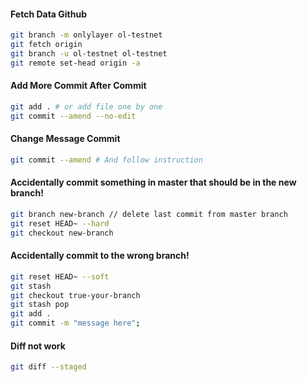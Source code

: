 #### Fetch Data Github
```sh
git branch -m onlylayer ol-testnet
git fetch origin
git branch -u ol-testnet ol-testnet
git remote set-head origin -a
```

#### Add More Commit After Commit
```sh
git add . # or add file one by one
git commit --amend --no-edit
```

#### Change Message Commit 
```sh
git commit --amend # And follow instruction
```

#### Accidentally commit something in master that should be in the new branch!
```sh
git branch new-branch // delete last commit from master branch
git reset HEAD~ --hard
git checkout new-branch
```

#### Accidentally commit to the wrong branch!
```sh
git reset HEAD~ --soft
git stash
git checkout true-your-branch
git stash pop
git add .
git commit -m "message here";
```

#### Diff not work 
```sh
git diff --staged
```

